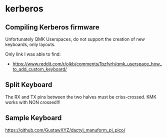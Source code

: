 # kerberos

## Compiling Kerberos firmware

Unfortunately QMK Userspaces, do not support the creation of new keyboards, only layouts.

Only link I was able to find:
- https://www.reddit.com/r/olkb/comments/1bzfvrh/qmk_userspace_how_to_add_custom_keyboard/


## Split Keyboard
The RX and TX pins between the two halves must be criss-crossed.  KMK works with NON crossed!!!


## Sample Keyboard
https://github.com/GustawXYZ/dactyl_manuform_pi_pico/

